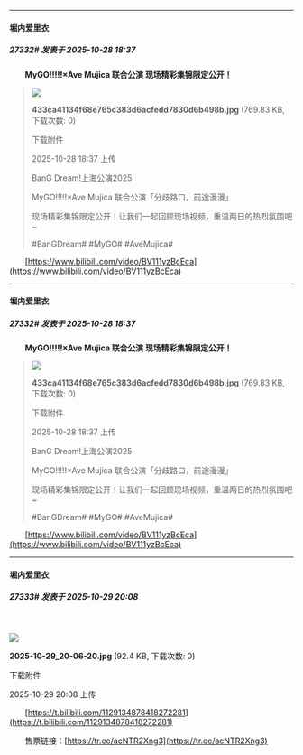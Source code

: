 ﻿
*****

####  堀内爱里衣  
##### 27332#       发表于 2025-10-28 18:37

       <strong>MyGO!!!!!×Ave Mujica 联合公演 现场精彩集锦限定公开！</strong> <blockquote>

<img src="https://img.stage1st.com/forum/202510/28/183735yc7iivvvvracmzpr.jpg" referrerpolicy="no-referrer">

<strong>433ca41134f68e765c383d6acfedd7830d6b498b.jpg</strong> (769.83 KB, 下载次数: 0)

下载附件

2025-10-28 18:37 上传

BanG Dream!上海公演2025

MyGO!!!!!×Ave Mujica 联合公演「分歧路口，前途漫漫」

现场精彩集锦限定公开！让我们一起回顾现场视频，重温两日的热烈氛围吧~

#BanGDream# #MyGO# #AveMujica#</blockquote>
       [https://www.bilibili.com/video/BV111yzBcEca](https://www.bilibili.com/video/BV111yzBcEca)


*****

####  堀内爱里衣  
##### 27332#       发表于 2025-10-28 18:37

       <strong>MyGO!!!!!×Ave Mujica 联合公演 现场精彩集锦限定公开！</strong> <blockquote>

<img src="https://img.stage1st.com/forum/202510/28/183735yc7iivvvvracmzpr.jpg" referrerpolicy="no-referrer">

<strong>433ca41134f68e765c383d6acfedd7830d6b498b.jpg</strong> (769.83 KB, 下载次数: 0)

下载附件

2025-10-28 18:37 上传

BanG Dream!上海公演2025

MyGO!!!!!×Ave Mujica 联合公演「分歧路口，前途漫漫」

现场精彩集锦限定公开！让我们一起回顾现场视频，重温两日的热烈氛围吧~

#BanGDream# #MyGO# #AveMujica#</blockquote>
       [https://www.bilibili.com/video/BV111yzBcEca](https://www.bilibili.com/video/BV111yzBcEca)


*****

####  堀内爱里衣  
##### 27333#       发表于 2025-10-29 20:08

       

<img src="https://img.stage1st.com/forum/202510/29/200822ekzqlqtnvjjmqjjc.jpg" referrerpolicy="no-referrer">

<strong>2025-10-29_20-06-20.jpg</strong> (92.4 KB, 下载次数: 0)

下载附件

2025-10-29 20:08 上传

       [https://t.bilibili.com/1129134878418272281](https://t.bilibili.com/1129134878418272281)

       售票链接：[https://tr.ee/acNTR2Xng3](https://tr.ee/acNTR2Xng3)

